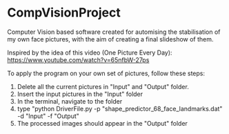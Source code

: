 # CompVisionProject

Computer Vision based software created for automising the stabilisation of my own face pictures, with the aim of creating a final slideshow of them.

Inspired by the idea of this video (One Picture Every Day):
https://www.youtube.com/watch?v=65nfbW-27ps


To apply the program on your own set of pictures, follow these steps:
1) Delete all the current pictures in "Input" and "Output" folder.
2) Insert the input pictures in the "Input" folder
3) In the terminal, navigate to the folder 
4) type "python DriverFile.py -p "shape_predictor_68_face_landmarks.dat" -d "Input"  -f "Output"
5) The processed images should appear in the "Output" folder

